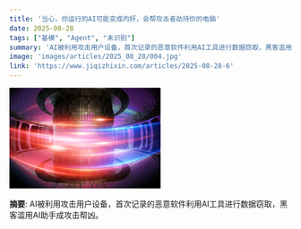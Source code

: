 ```yaml
---
title: '当心，你运行的AI可能变成内奸，会帮攻击者劫持你的电脑'
date: 2025-08-28
tags: ["基模", "Agent", "未识别"]
summary: 'AI被利用攻击用户设备，首次记录的恶意软件利用AI工具进行数据窃取，黑客滥用AI助手成攻击帮凶。'
image: 'images/articles/2025_08_28/004.jpg'
link: 'https://www.jiqizhixin.com/articles/2025-08-28-6'
---
```

![当心，你运行的AI可能变成内奸，会帮攻击者劫持你的电脑](images/articles/2025_08_28/004.jpg)

**摘要**: AI被利用攻击用户设备，首次记录的恶意软件利用AI工具进行数据窃取，黑客滥用AI助手成攻击帮凶。
